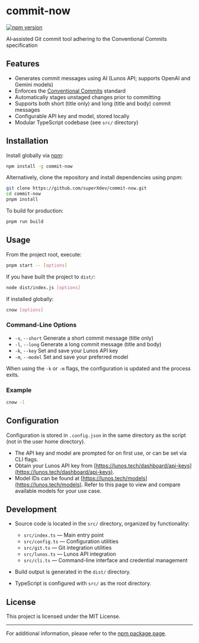 # commit-now

[![npm version](https://img.shields.io/npm/v/commit-now.svg)](https://www.npmjs.com/package/commit-now)

AI‑assisted Git commit tool adhering to the Conventional Commits specification

## Features

- Generates commit messages using AI (Lunos API; supports OpenAI and Gemini models)
- Enforces the [Conventional Commits](https://www.conventionalcommits.org/) standard
- Automatically stages unstaged changes prior to committing
- Supports both short (title only) and long (title and body) commit messages
- Configurable API key and model, stored locally
- Modular TypeScript codebase (see `src/` directory)

## Installation

Install globally via [npm](https://www.npmjs.com/package/commit-now):

```sh
npm install -g commit-now
```

Alternatively, clone the repository and install dependencies using pnpm:

```sh
git clone https://github.com/superXdev/commit-now.git
cd commit-now
pnpm install
```

To build for production:

```sh
pnpm run build
```

## Usage

From the project root, execute:

```sh
pnpm start -- [options]
```

If you have built the project to `dist/`:

```sh
node dist/index.js [options]
```

If installed globally:

```sh
cnow [options]
```

### Command-Line Options

- `-s`, `--short` Generate a short commit message (title only)
- `-l`, `--long` Generate a long commit message (title and body)
- `-k`, `--key` Set and save your Lunos API key
- `-m`, `--model` Set and save your preferred model

When using the `-k` or `-m` flags, the configuration is updated and the process exits.

### Example

```sh
cnow -l
```

## Configuration

Configuration is stored in `.config.json` in the same directory as the script (not in the user home directory).

- The API key and model are prompted for on first use, or can be set via CLI flags.
- Obtain your Lunos API key from [https://lunos.tech/dashboard/api-keys](https://lunos.tech/dashboard/api-keys).
- Model IDs can be found at [https://lunos.tech/models](https://lunos.tech/models). Refer to this page to view and compare available models for your use case.

## Development

- Source code is located in the `src/` directory, organized by functionality:

  - `src/index.ts` — Main entry point
  - `src/config.ts` — Configuration utilities
  - `src/git.ts` — Git integration utilities
  - `src/lunos.ts` — Lunos API integration
  - `src/cli.ts` — Command-line interface and credential management

- Build output is generated in the `dist/` directory.
- TypeScript is configured with `src/` as the root directory.

## License

This project is licensed under the MIT License.

---

For additional information, please refer to the [npm package page](https://www.npmjs.com/package/commit-now).
